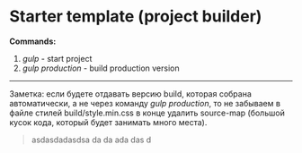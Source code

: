 # Starter template (project builder)

**Commands:**
1. *gulp* - start project
2. *gulp production* - build production version

------
Заметка: если будете отдавать версию build, которая собрана автоматически, а не через команду *gulp production*, то не забываем в файле стилей build/style.min.css в конце удалить source-map (большой кусок кода, который будет занимать много места).

> asdasdadasdsa da da ada das d
